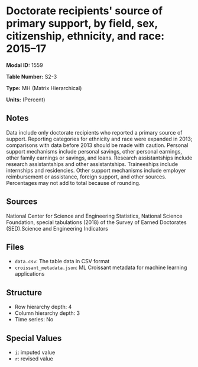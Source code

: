 # Doctorate recipients' source of primary support, by field, sex, citizenship, ethnicity, and race: 2015&#8211;17

**Modal ID:** 1559

**Table Number:** S2-3

**Type:** MH (Matrix Hierarchical)

**Units:** (Percent)

## Notes

Data include only doctorate recipients who reported a primary source of support. Reporting categories for ethnicity and race were expanded in 2013; comparisons with data before 2013 should be made with caution. Personal support mechanisms include personal savings, other personal earnings, other family earnings or savings, and loans. Research assistantships include research assistantships and other assistantships. Traineeships include internships and residencies. Other support mechanisms include employer reimbursement or assistance, foreign support, and other sources. Percentages may not add to total because of rounding.

## Sources

National Center for Science and Engineering Statistics, National Science Foundation, special tabulations (2018) of the Survey of Earned Doctorates (SED).Science and Engineering Indicators

## Files

- `data.csv`: The table data in CSV format
- `croissant_metadata.json`: ML Croissant metadata for machine learning applications

## Structure

- Row hierarchy depth: 4
- Column hierarchy depth: 3
- Time series: No

## Special Values

- `i`: imputed value
- `r`: revised value
